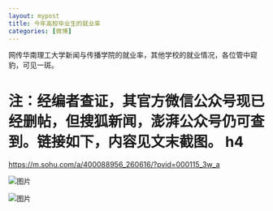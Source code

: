 ```yaml
---
layout: mypost
title: 今年高校毕业生的就业率
categories: [微博]
---
```


网传华南理工大学新闻与传播学院的就业率，其他学校的就业情况，各位管中窥豹，可见一斑。


# 注：经编者查证，其官方微信公众号现已经删帖，但搜狐新闻，澎湃公众号仍可查到。链接如下，内容见文末截图。 h4
https://m.sohu.com/a/400088956_260616/?pvid=000115_3w_a



![图片](EZ1gfLgUYAEL5aN.jpg)



![图片](001.jpg)
